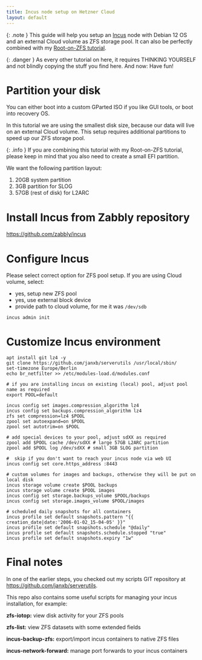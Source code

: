 ```yaml
---
title: Incus node setup on Hetzner Cloud
layout: default
---
```


{: .note }
This guide will help you setup an [Incus](https://linuxcontainers.org/incus/) node with Debian 12 OS and an external Cloud volume as ZFS storage pool. It can also be perfectly combined with my [Root-on-ZFS tutorial](/hetzner-debian-root-on-zfs.html).

{: .danger }
As every other tutorial on here, it requires THINKING YOURSELF and not blindly copying the stuff you find here. And now: Have fun!

# Partition your disk
You can either boot into a custom GParted ISO if you like GUI tools, or boot into recovery OS.

In this tutorial we are using the smallest disk size, because our data will live on an external Cloud volume. This setup requires additional partitions to speed up our ZFS storage pool.

{: .info }
If you are combining this tutorial with my Root-on-ZFS tutorial, please keep in mind that you also need to create a small EFI partition.

We want the following partition layout:
1. 20GB system partition
2. 3GB partition for SLOG
3. 57GB (rest of disk) for L2ARC

# Install Incus from Zabbly repository
https://github.com/zabbly/incus

# Configure Incus
Please select correct option for ZFS pool setup. If you are using Cloud volume, select:
- yes, setup new ZFS pool
- yes, use external block device
- provide path to cloud volume, for me it was `/dev/sdb`

```shell
incus admin init
```

# Customize Incus environment
```shell
apt install git lz4 -y
git clone https://github.com/janxb/serverutils /usr/local/sbin/
set-timezone Europe/Berlin
echo br_netfilter >> /etc/modules-load.d/modules.conf

# if you are installing incus on existing (local) pool, adjust pool name as required
export POOL=default

incus config set images.compression_algorithm lz4
incus config set backups.compression_algorithm lz4
zfs set compression=lz4 $POOL
zpool set autoexpand=on $POOL
zpool set autotrim=on $POOL

# add special devices to your pool, adjust sdXX as required
zpool add $POOL cache /dev/sdXX # large 57GB L2ARC partition
zpool add $POOL log /dev/sdXX # small 3GB SLOG partition

#  skip if you don't want to reach your incus node via web UI
incus config set core.https_address :8443

# custom volumes for images and backups, otherwise they will be put on local disk
incus storage volume create $POOL backups
incus storage volume create $POOL images
incus config set storage.backups_volume $POOL/backups
incus config set storage.images_volume $POOL/images

# scheduled daily snapshots for all containers
incus profile set default snapshots.pattern "{{ creation_date|date:'2006-01-02_15-04-05' }}"
incus profile set default snapshots.schedule "@daily"
incus profile set default snapshots.schedule.stopped "true"
incus profile set default snapshots.expiry "1w"
```

# Final notes
In one of the earlier steps, you checked out my scripts GIT repository at https://github.com/janxb/serverutils.

This repo also contains some useful scripts for managing your incus installation, for example:

**zfs-iotop:** view disk activity for your ZFS pools

**zfs-list:** view ZFS datasets with some extended fields

**incus-backup-zfs:** export/import incus containers to native ZFS files

**incus-network-forward:** manage port forwards to your incus containers